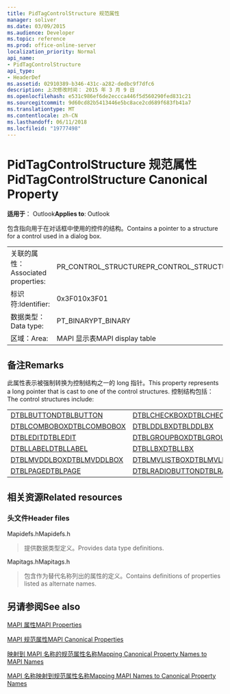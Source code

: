 ```yaml
---
title: PidTagControlStructure 规范属性
manager: soliver
ms.date: 03/09/2015
ms.audience: Developer
ms.topic: reference
ms.prod: office-online-server
localization_priority: Normal
api_name:
- PidTagControlStructure
api_type:
- HeaderDef
ms.assetid: 02910389-b346-431c-a282-dedbc9f7dfc6
description: 上次修改时间： 2015 年 3 月 9 日
ms.openlocfilehash: e531c986ef6de2eccca446f5d560290fed831c21
ms.sourcegitcommit: 9d60cd82b5413446e5bc8ace2cd689f683fb41a7
ms.translationtype: MT
ms.contentlocale: zh-CN
ms.lasthandoff: 06/11/2018
ms.locfileid: "19777498"
---
```

# <a name="pidtagcontrolstructure-canonical-property"></a><span data-ttu-id="ac41f-103">PidTagControlStructure 规范属性</span><span class="sxs-lookup"><span data-stu-id="ac41f-103">PidTagControlStructure Canonical Property</span></span>

  
  
<span data-ttu-id="ac41f-104">**适用于**： Outlook</span><span class="sxs-lookup"><span data-stu-id="ac41f-104">**Applies to**: Outlook</span></span> 
  
<span data-ttu-id="ac41f-105">包含指向用于在对话框中使用的控件的结构。</span><span class="sxs-lookup"><span data-stu-id="ac41f-105">Contains a pointer to a structure for a control used in a dialog box.</span></span> 
  
|||
|:-----|:-----|
|<span data-ttu-id="ac41f-106">关联的属性：</span><span class="sxs-lookup"><span data-stu-id="ac41f-106">Associated properties:</span></span>  <br/> |<span data-ttu-id="ac41f-107">PR_CONTROL_STRUCTURE</span><span class="sxs-lookup"><span data-stu-id="ac41f-107">PR_CONTROL_STRUCTURE</span></span>  <br/> |
|<span data-ttu-id="ac41f-108">标识符:</span><span class="sxs-lookup"><span data-stu-id="ac41f-108">Identifier:</span></span>  <br/> |<span data-ttu-id="ac41f-109">0x3F01</span><span class="sxs-lookup"><span data-stu-id="ac41f-109">0x3F01</span></span>  <br/> |
|<span data-ttu-id="ac41f-110">数据类型：</span><span class="sxs-lookup"><span data-stu-id="ac41f-110">Data type:</span></span>  <br/> |<span data-ttu-id="ac41f-111">PT_BINARY</span><span class="sxs-lookup"><span data-stu-id="ac41f-111">PT_BINARY</span></span>  <br/> |
|<span data-ttu-id="ac41f-112">区域：</span><span class="sxs-lookup"><span data-stu-id="ac41f-112">Area:</span></span>  <br/> |<span data-ttu-id="ac41f-113">MAPI 显示表</span><span class="sxs-lookup"><span data-stu-id="ac41f-113">MAPI display table</span></span>  <br/> |
   
## <a name="remarks"></a><span data-ttu-id="ac41f-114">备注</span><span class="sxs-lookup"><span data-stu-id="ac41f-114">Remarks</span></span>

<span data-ttu-id="ac41f-115">此属性表示被强制转换为控制结构之一的 long 指针。</span><span class="sxs-lookup"><span data-stu-id="ac41f-115">This property represents a long pointer that is cast to one of the control structures.</span></span> <span data-ttu-id="ac41f-116">控制结构包括：</span><span class="sxs-lookup"><span data-stu-id="ac41f-116">The control structures include:</span></span>
  
|||
|:-----|:-----|
|[<span data-ttu-id="ac41f-117">DTBLBUTTON</span><span class="sxs-lookup"><span data-stu-id="ac41f-117">DTBLBUTTON</span></span>](dtblbutton.md) <br/> |[<span data-ttu-id="ac41f-118">DTBLCHECKBOX</span><span class="sxs-lookup"><span data-stu-id="ac41f-118">DTBLCHECKBOX</span></span>](dtblcheckbox.md) <br/> |
|[<span data-ttu-id="ac41f-119">DTBLCOMBOBOX</span><span class="sxs-lookup"><span data-stu-id="ac41f-119">DTBLCOMBOBOX</span></span>](dtblcombobox.md) <br/> |[<span data-ttu-id="ac41f-120">DTBLDDLBX</span><span class="sxs-lookup"><span data-stu-id="ac41f-120">DTBLDDLBX</span></span>](dtblddlbx.md) <br/> |
|[<span data-ttu-id="ac41f-121">DTBLEDIT</span><span class="sxs-lookup"><span data-stu-id="ac41f-121">DTBLEDIT</span></span>](dtbledit.md) <br/> |[<span data-ttu-id="ac41f-122">DTBLGROUPBOX</span><span class="sxs-lookup"><span data-stu-id="ac41f-122">DTBLGROUPBOX</span></span>](dtblgroupbox.md) <br/> |
|[<span data-ttu-id="ac41f-123">DTBLLABEL</span><span class="sxs-lookup"><span data-stu-id="ac41f-123">DTBLLABEL</span></span>](dtbllabel.md) <br/> |[<span data-ttu-id="ac41f-124">DTBLLBX</span><span class="sxs-lookup"><span data-stu-id="ac41f-124">DTBLLBX</span></span>](dtbllbx.md) <br/> |
|[<span data-ttu-id="ac41f-125">DTBLMVDDLBOX</span><span class="sxs-lookup"><span data-stu-id="ac41f-125">DTBLMVDDLBOX</span></span>](dtblmvddlbox.md) <br/> |[<span data-ttu-id="ac41f-126">DTBLMVLISTBOX</span><span class="sxs-lookup"><span data-stu-id="ac41f-126">DTBLMVLISTBOX</span></span>](dtblmvlistbox.md) <br/> |
|[<span data-ttu-id="ac41f-127">DTBLPAGE</span><span class="sxs-lookup"><span data-stu-id="ac41f-127">DTBLPAGE</span></span>](dtblpage.md) <br/> |[<span data-ttu-id="ac41f-128">DTBLRADIOBUTTON</span><span class="sxs-lookup"><span data-stu-id="ac41f-128">DTBLRADIOBUTTON</span></span>](dtblradiobutton.md) <br/> |
   
## <a name="related-resources"></a><span data-ttu-id="ac41f-129">相关资源</span><span class="sxs-lookup"><span data-stu-id="ac41f-129">Related resources</span></span>

### <a name="header-files"></a><span data-ttu-id="ac41f-130">头文件</span><span class="sxs-lookup"><span data-stu-id="ac41f-130">Header files</span></span>

<span data-ttu-id="ac41f-131">Mapidefs.h</span><span class="sxs-lookup"><span data-stu-id="ac41f-131">Mapidefs.h</span></span>
  
> <span data-ttu-id="ac41f-132">提供数据类型定义。</span><span class="sxs-lookup"><span data-stu-id="ac41f-132">Provides data type definitions.</span></span>
    
<span data-ttu-id="ac41f-133">Mapitags.h</span><span class="sxs-lookup"><span data-stu-id="ac41f-133">Mapitags.h</span></span>
  
> <span data-ttu-id="ac41f-134">包含作为替代名称列出的属性的定义。</span><span class="sxs-lookup"><span data-stu-id="ac41f-134">Contains definitions of properties listed as alternate names.</span></span>
    
## <a name="see-also"></a><span data-ttu-id="ac41f-135">另请参阅</span><span class="sxs-lookup"><span data-stu-id="ac41f-135">See also</span></span>



[<span data-ttu-id="ac41f-136">MAPI 属性</span><span class="sxs-lookup"><span data-stu-id="ac41f-136">MAPI Properties</span></span>](mapi-properties.md)
  
[<span data-ttu-id="ac41f-137">MAPI 规范属性</span><span class="sxs-lookup"><span data-stu-id="ac41f-137">MAPI Canonical Properties</span></span>](mapi-canonical-properties.md)
  
[<span data-ttu-id="ac41f-138">映射到 MAPI 名称的规范属性名称</span><span class="sxs-lookup"><span data-stu-id="ac41f-138">Mapping Canonical Property Names to MAPI Names</span></span>](mapping-canonical-property-names-to-mapi-names.md)
  
[<span data-ttu-id="ac41f-139">MAPI 名称映射到规范属性名称</span><span class="sxs-lookup"><span data-stu-id="ac41f-139">Mapping MAPI Names to Canonical Property Names</span></span>](mapping-mapi-names-to-canonical-property-names.md)

